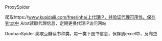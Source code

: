 ProxySpider

爬取https://www.kuaidaili.com/free/inha/上代理IP，并验证代理可用性，保存到txt中
从txt读取代理信息，定期更换代理IP访问网站

DoubanSpider
爬取豆瓣读书种类，每一类下图书信息，保存到excel中，反爬虫

